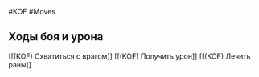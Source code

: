 #KOF #Moves 

## Ходы боя и урона
[[(KOF) Схватиться с врагом]]
[[(KOF) Получить урон]]
[[(KOF) Лечить раны]]